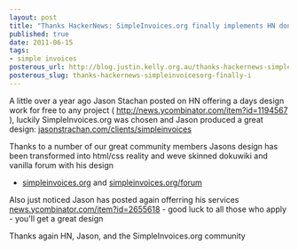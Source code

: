 ```yaml
--- 
layout: post
title: "Thanks HackerNews: SimpleInvoices.org finally implements HN donated design"
published: true
date: 2011-06-15
tags: 
- simple invoices
posterous_url: http://blog.justin.kelly.org.au/thanks-hackernews-simpleinvoicesorg-finally-i
posterous_slug: thanks-hackernews-simpleinvoicesorg-finally-i
---
```


A little over a year ago Jason Stachan posted on HN offering a days design work for free to any project ( <a href="http://news.ycombinator.com/item?id=1194567">http://news.ycombinator.com/item?id=1194567</a> ), luckily SimpleInvoices.org was chosen and Jason produced a great design: [jasonstrachan.com/clients/simpleinvoices](http://jasonstrachan.com/clients/simpleinvoices)
 
Thanks to a number of our great community members Jasons design has been transformed into html/css reality and weve skinned dokuwiki and vanilla forum with his design

- [simpleinvoices.org](http://simpleinvoices.org) and [simpleinvoices.org/forum](http://simpleinvoices.org/forum)
 
Also just noticed Jason has posted again offerring his services [news.ycombinator.com/item?id=2655618](http://news.ycombinator.com/item?id=2655618) - good luck to all those who apply - you'll get a great design
 
Thanks again HN, Jason, and the SimpleInvoices.org community 
